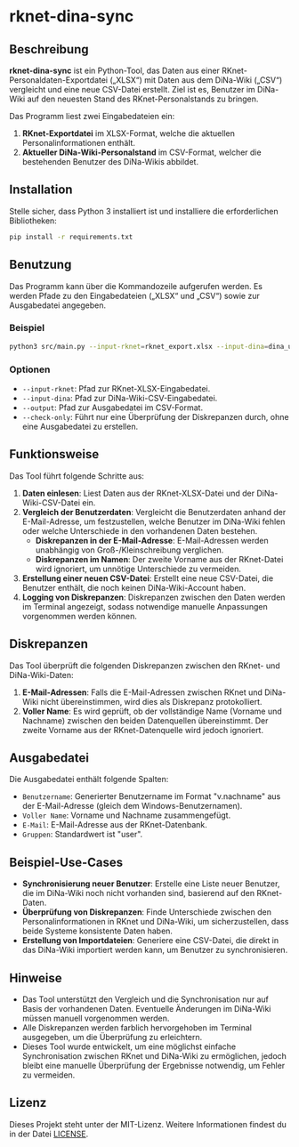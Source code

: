 # rknet-dina-sync

## Beschreibung

**rknet-dina-sync** ist ein Python-Tool, das Daten aus einer RKnet-Personaldaten-Exportdatei („XLSX“) mit Daten aus dem DiNa-Wiki („CSV“) vergleicht und eine neue CSV-Datei erstellt. Ziel ist es, Benutzer im DiNa-Wiki auf den neuesten Stand des RKnet-Personalstands zu bringen.

Das Programm liest zwei Eingabedateien ein:

1. **RKnet-Exportdatei** im XLSX-Format, welche die aktuellen Personalinformationen enthält.
2. **Aktueller DiNa-Wiki-Personalstand** im CSV-Format, welcher die bestehenden Benutzer des DiNa-Wikis abbildet.

## Installation

Stelle sicher, dass Python 3 installiert ist und installiere die erforderlichen Bibliotheken:

```bash
pip install -r requirements.txt
```

## Benutzung

Das Programm kann über die Kommandozeile aufgerufen werden. Es werden Pfade zu den Eingabedateien („XLSX“ und „CSV“) sowie zur Ausgabedatei angegeben.

### Beispiel

```bash
python3 src/main.py --input-rknet=rknet_export.xlsx --input-dina=dina_users.csv --output=output.csv
```

### Optionen

- `--input-rknet`: Pfad zur RKnet-XLSX-Eingabedatei.
- `--input-dina`: Pfad zur DiNa-Wiki-CSV-Eingabedatei.
- `--output`: Pfad zur Ausgabedatei im CSV-Format.
- `--check-only`: Führt nur eine Überprüfung der Diskrepanzen durch, ohne eine Ausgabedatei zu erstellen.

## Funktionsweise

Das Tool führt folgende Schritte aus:

1. **Daten einlesen**: Liest Daten aus der RKnet-XLSX-Datei und der DiNa-Wiki-CSV-Datei ein.
2. **Vergleich der Benutzerdaten**: Vergleicht die Benutzerdaten anhand der E-Mail-Adresse, um festzustellen, welche Benutzer im DiNa-Wiki fehlen oder welche Unterschiede in den vorhandenen Daten bestehen.
   - **Diskrepanzen in der E-Mail-Adresse**: E-Mail-Adressen werden unabhängig von Groß-/Kleinschreibung verglichen.
   - **Diskrepanzen im Namen**: Der zweite Vorname aus der RKnet-Datei wird ignoriert, um unnötige Unterschiede zu vermeiden.
3. **Erstellung einer neuen CSV-Datei**: Erstellt eine neue CSV-Datei, die Benutzer enthält, die noch keinen DiNa-Wiki-Account haben.
4. **Logging von Diskrepanzen**: Diskrepanzen zwischen den Daten werden im Terminal angezeigt, sodass notwendige manuelle Anpassungen vorgenommen werden können.

## Diskrepanzen

Das Tool überprüft die folgenden Diskrepanzen zwischen den RKnet- und DiNa-Wiki-Daten:

1. **E-Mail-Adressen**: Falls die E-Mail-Adressen zwischen RKnet und DiNa-Wiki nicht übereinstimmen, wird dies als Diskrepanz protokolliert.
2. **Voller Name**: Es wird geprüft, ob der vollständige Name (Vorname und Nachname) zwischen den beiden Datenquellen übereinstimmt. Der zweite Vorname aus der RKnet-Datenquelle wird jedoch ignoriert.

## Ausgabedatei

Die Ausgabedatei enthält folgende Spalten:
- `Benutzername`: Generierter Benutzername im Format "v.nachname" aus der E-Mail-Adresse (gleich dem Windows-Benutzernamen).
- `Voller Name`: Vorname und Nachname zusammengefügt.
- `E-Mail`: E-Mail-Adresse aus der RKnet-Datenbank.
- `Gruppen`: Standardwert ist "user".

## Beispiel-Use-Cases

- **Synchronisierung neuer Benutzer**: Erstelle eine Liste neuer Benutzer, die im DiNa-Wiki noch nicht vorhanden sind, basierend auf den RKnet-Daten.
- **Überprüfung von Diskrepanzen**: Finde Unterschiede zwischen den Personalinformationen in RKnet und DiNa-Wiki, um sicherzustellen, dass beide Systeme konsistente Daten haben.
- **Erstellung von Importdateien**: Generiere eine CSV-Datei, die direkt in das DiNa-Wiki importiert werden kann, um Benutzer zu synchronisieren.

## Hinweise

- Das Tool unterstützt den Vergleich und die Synchronisation nur auf Basis der vorhandenen Daten. Eventuelle Änderungen im DiNa-Wiki müssen manuell vorgenommen werden.
- Alle Diskrepanzen werden farblich hervorgehoben im Terminal ausgegeben, um die Überprüfung zu erleichtern.
- Dieses Tool wurde entwickelt, um eine möglichst einfache Synchronisation zwischen RKnet und DiNa-Wiki zu ermöglichen, jedoch bleibt eine manuelle Überprüfung der Ergebnisse notwendig, um Fehler zu vermeiden.

## Lizenz

Dieses Projekt steht unter der MIT-Lizenz. Weitere Informationen findest du in der Datei [LICENSE](LICENSE).
